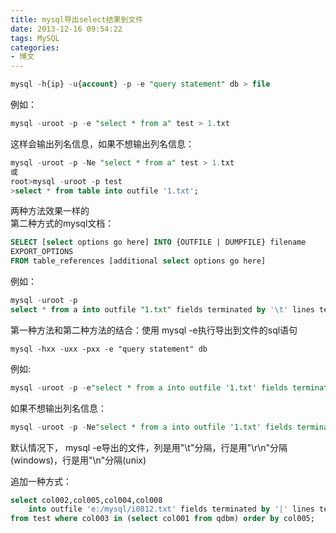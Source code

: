 ```yaml
---
title: mysql导出select结果到文件
date: 2013-12-16 09:54:22
tags: MySQL
categories:
- 博文
---
```

```sql
mysql -h{ip} -u{account} -p -e "query statement" db > file 
```
例如：
```sql
mysql -uroot -p -e "select * from a" test > 1.txt
```
这样会输出列名信息，如果不想输出列名信息： 
```sql
mysql -uroot -p -Ne "select * from a" test > 1.txt 
或
root>mysql -uroot -p test 
>select * from table into outfile '1.txt'; 
```

两种方法效果一样的  
第二种方式的mysql文档：  
```sql
SELECT [select options go here] INTO {OUTFILE | DUMPFILE} filename 
EXPORT_OPTIONS 
FROM table_references [additional select options go here] 
```

例如：
```sql
mysql -uroot -p 
select * from a into outfile "1.txt" fields terminated by '\t' lines terminated by '\r\n' 
```
第一种方法和第二种方法的结合：使用 mysql -e执行导出到文件的sql语句 

`mysql -hxx -uxx -pxx -e "query statement" db`

例如:  
```sql
mysql -uroot -p -e"select * from a into outfile '1.txt' fields terminated by ',' lines terminated by '\r\n'" test
```

如果不想输出列名信息：
```sql
mysql -uroot -p -Ne"select * from a into outfile '1.txt' fields terminated by ',' lines terminated by '\r\n'" test
```
默认情况下， mysql -e导出的文件，列是用"\t"分隔，行是用"\r\n"分隔(windows)，行是用"\n"分隔(unix)

追加一种方式：
```sql
select col002,col005,col004,col008 
    into outfile 'e:/mysql/i0812.txt' fields terminated by '|' lines terminated by '\r\n' 
from test where col003 in (select col001 from qdbm) order by col005;
```